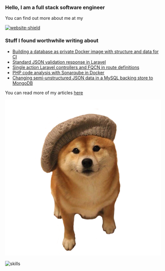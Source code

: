 ### Hello, I am a full stack software engineer

You can find out more about me at my

[![website-shield](https://img.shields.io/website?url=http%3A%2F%2Fac93.uk)](https://ac93.uk)

### Stuff I found worthwhile writing about

<!-- BLOG-POST-LIST:START -->
- [Building a database as private Docker image with structure and data for CI](https://ac93.uk/articles/publish-database-container-with-structure-and-data-for-ci/)
- [Standard JSON validation response in Laravel](https://ac93.uk/articles/laravel-request-validation-hook/)
- [Single action Laravel controllers and FQCN in route definitions](https://ac93.uk/articles/laravel-single-action-controllers-with-fqcn-routes/)
- [PHP code analysis with Sonarqube in Docker](https://ac93.uk/articles/php-sonarqube-analysis-docker/)
- [Changing semi-unstructured JSON data in a MySQL backing store to MongoDB](https://ac93.uk/articles/changing-mysql-json-backing-store-to-mongodb/)
<!-- BLOG-POST-LIST:END -->

You can read more of my articles [here](https://ac93.uk/articles)


![hello](https://raw.githubusercontent.com/alistaircol/alistaircol/master/assets/bonjour.png)

![skills](https://static.ac93.uk/resume/skills.png)
